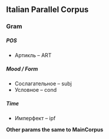 ## Italian Parallel Corpus

### Gram
##### POS
* Артикль – ART 

##### Mood / Form
* Сослагательное – subj
* Условное – cond

##### Time
* Имперфект – ipf


**Other params the same to MainCorpus**